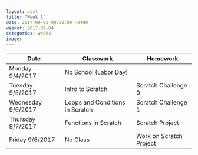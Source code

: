 ```yaml
---
layout: post
title: "Week 1"
date: 2017-09-03 00:00:00 -0400
weekof: 2017-09-04
categories: weeks
image:
---
```


|Date                        |Classwork|Homework|
|----------------------------|---------|--------|
|Monday 9/4/2017             |No School (Labor Day)| |
|Tuesday 9/5/2017            |Intro to Scratch|Scratch Challenge 0|
|Wednesday 9/6/2017          |Loops and Conditions in Scratch|Scratch Challenge 1|
|Thursday 9/7/2017           |Functions in Scratch|Scratch Project|
|Friday 9/8/2017             |No Class|Work on Scratch Project|
